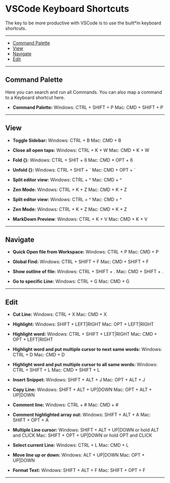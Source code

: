 # VSCode Keyboard Shortcuts

The key to be more productive with VSCode is to use the built*in keyboard shortcuts.

---

* [Command Palette](#command-palette)
* [View](#view)
* [Navigate](#navigate)
* [Edit](#edit)

---

## Command Palette

Here you can search and run all Commands. You can also map a command to a Keyboard shortcut here.

* **Command Palette:**
    Windows: CTRL + SHIFT + P
    Mac: CMD + SHIFT + P

---

## View

* **Toggle Sidebar:**
    Windows: CTRL + B
    Mac: CMD + B

* **Close all open taps:**
    Windows: CTRL + K + W
    Mac: CMD + K + W

* **Fold {}:**
    Windows: CTRL + SHIT + ß
    Mac: CMD + OPT + ß

* **Unfold {}:**
    Windows: CTRL + SHIT + ´
    Mac: CMD + OPT + ´

* **Split editor view:**
    Windows: CTRL + ^
    Mac: CMD + ^

* **Zen Mode:**
    Windows: CTRL + K + Z
    Mac: CMD + K + Z

* **Split editor view:**
    Windows: CTRL + ^
    Mac: CMD + ^

* **Zen Mode:**
    Windows: CTRL + K + Z
    Mac: CMD + K + Z

* **MarkDown Preview**:
    Windows: CTRL + K + V
    Mac: CMD + K + V

---

## Navigate

* **Quick Open file from Workspace:**
    Windows: CTRL + P
    Mac: CMD + P

* **Global Find:**
    Windows: CTRL + SHIFT + F
    Mac: CMD + SHIFT + F

* **Show outline of file:**
    Windows: CTRL + SHIFT + .
    Mac: CMD + SHIFT + .

* **Go to specific Line:**
    Windows: CTRL + G
    Mac: CMD + G

---

## Edit

* **Cut Line:**
    Windows: CTRL + X
    Mac: CMD + X

* **Highlight:**
    Windows: SHIFT + LEFT|RIGHT
    Mac: OPT + LEFT|RIGHT

* **Highlight word:**
    Windows: CTRL + SHIFT + LEFT|RIGHT
    Mac: CMD + OPT + LEFT|RIGHT

* **Highlight word and put multiple cursor to next same words:**
    Windows: CTRL + D
    Mac: CMD + D

* **Highlight word and put multiple cursor to all same words:**
    Windows: CTRL + SHIFT + L
    Mac: CMD + SHIFT + L

* **Insert Snippet:**
    Windows: SHIFT + ALT + J
    Mac: OPT + ALT + J

* **Copy Line:**
    Windows: SHIFT + ALT + UP|DOWN
    Mac: OPT + ALT + UP|DOWN

* **Comment line:**
    Windows: CTRL + #
    Mac: CMD + #

* **Comment highlighted array out:**
    Windows: SHIFT + ALT + A
    Mac: SHIFT + OPT + A

* **Multiple Line cursor:**
    Windows: SHIFT + ALT + UP|DOWN or hold ALT and CLICK
    Mac: SHIFT + OPT + UP|DOWN or hold OPT and CLICK

* **Select current Line:**
    Windows: CTRL + L
    Mac: CMD + L

* **Move line up or down:**
    Windows: ALT + UP|DOWN
    Mac: OPT + UP|DOWN

* **Format Text:**
    Windows: SHIFT + ALT + F
    Mac: SHIFT + OPT + F

---
